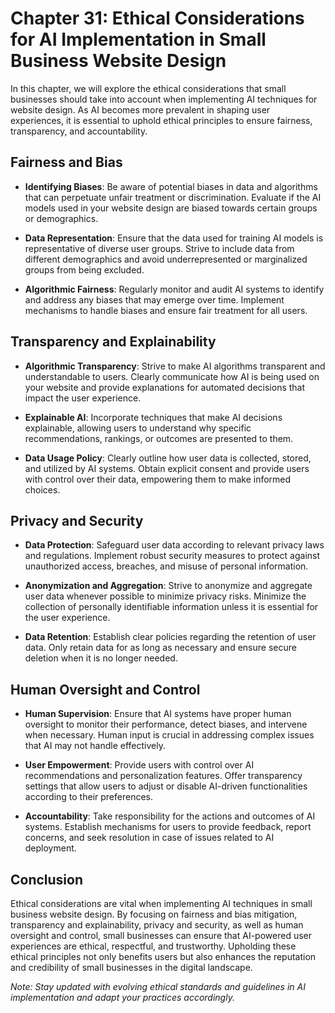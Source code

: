 Chapter 31: Ethical Considerations for AI Implementation in Small Business Website Design
=========================================================================================

In this chapter, we will explore the ethical considerations that small businesses should take into account when implementing AI techniques for website design. As AI becomes more prevalent in shaping user experiences, it is essential to uphold ethical principles to ensure fairness, transparency, and accountability.

**Fairness and Bias**
---------------------

* **Identifying Biases**: Be aware of potential biases in data and algorithms that can perpetuate unfair treatment or discrimination. Evaluate if the AI models used in your website design are biased towards certain groups or demographics.

* **Data Representation**: Ensure that the data used for training AI models is representative of diverse user groups. Strive to include data from different demographics and avoid underrepresented or marginalized groups from being excluded.

* **Algorithmic Fairness**: Regularly monitor and audit AI systems to identify and address any biases that may emerge over time. Implement mechanisms to handle biases and ensure fair treatment for all users.

**Transparency and Explainability**
-----------------------------------

* **Algorithmic Transparency**: Strive to make AI algorithms transparent and understandable to users. Clearly communicate how AI is being used on your website and provide explanations for automated decisions that impact the user experience.

* **Explainable AI**: Incorporate techniques that make AI decisions explainable, allowing users to understand why specific recommendations, rankings, or outcomes are presented to them.

* **Data Usage Policy**: Clearly outline how user data is collected, stored, and utilized by AI systems. Obtain explicit consent and provide users with control over their data, empowering them to make informed choices.

**Privacy and Security**
------------------------

* **Data Protection**: Safeguard user data according to relevant privacy laws and regulations. Implement robust security measures to protect against unauthorized access, breaches, and misuse of personal information.

* **Anonymization and Aggregation**: Strive to anonymize and aggregate user data whenever possible to minimize privacy risks. Minimize the collection of personally identifiable information unless it is essential for the user experience.

* **Data Retention**: Establish clear policies regarding the retention of user data. Only retain data for as long as necessary and ensure secure deletion when it is no longer needed.

**Human Oversight and Control**
-------------------------------

* **Human Supervision**: Ensure that AI systems have proper human oversight to monitor their performance, detect biases, and intervene when necessary. Human input is crucial in addressing complex issues that AI may not handle effectively.

* **User Empowerment**: Provide users with control over AI recommendations and personalization features. Offer transparency settings that allow users to adjust or disable AI-driven functionalities according to their preferences.

* **Accountability**: Take responsibility for the actions and outcomes of AI systems. Establish mechanisms for users to provide feedback, report concerns, and seek resolution in case of issues related to AI deployment.

**Conclusion**
--------------

Ethical considerations are vital when implementing AI techniques in small business website design. By focusing on fairness and bias mitigation, transparency and explainability, privacy and security, as well as human oversight and control, small businesses can ensure that AI-powered user experiences are ethical, respectful, and trustworthy. Upholding these ethical principles not only benefits users but also enhances the reputation and credibility of small businesses in the digital landscape.

*Note: Stay updated with evolving ethical standards and guidelines in AI implementation and adapt your practices accordingly.*
